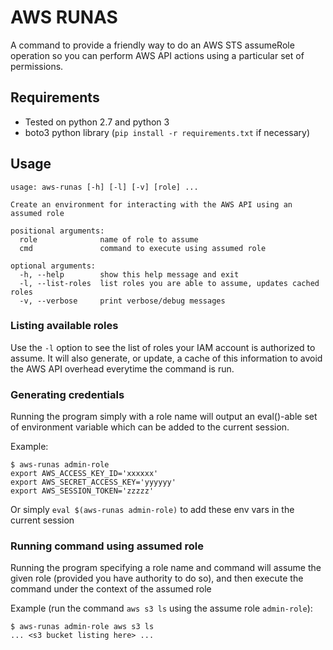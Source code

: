 # AWS RUNAS
A command to provide a friendly way to do an AWS STS assumeRole operation so you can perform AWS API actions
using a particular set of permissions.

## Requirements
  - Tested on python 2.7 and python 3
  - boto3 python library (`pip install -r requirements.txt` if necessary)

## Usage
```
usage: aws-runas [-h] [-l] [-v] [role] ...

Create an environment for interacting with the AWS API using an assumed role

positional arguments:
  role              name of role to assume
  cmd               command to execute using assumed role

optional arguments:
  -h, --help        show this help message and exit
  -l, --list-roles  list roles you are able to assume, updates cached roles
  -v, --verbose     print verbose/debug messages
```

### Listing available roles
Use the `-l` option to see the list of roles your IAM account is authorized to
assume.  It will also generate, or update, a cache of this information to avoid
the AWS API overhead everytime the command is run.

### Generating credentials
Running the program simply with a role name will output an eval()-able set of
environment variable which can be added to the current session.

Example:
```
$ aws-runas admin-role
export AWS_ACCESS_KEY_ID='xxxxxx'
export AWS_SECRET_ACCESS_KEY='yyyyyy'
export AWS_SESSION_TOKEN='zzzzz'
```

Or simply `eval $(aws-runas admin-role)` to add these env vars in the current session

### Running command using assumed role
Running the program specifying a role name and command will assume the given role (provided
you have authority to do so), and then execute the command under the context of the assumed
role

Example (run the command `aws s3 ls` using the assume role `admin-role`):
```
$ aws-runas admin-role aws s3 ls
... <s3 bucket listing here> ...
```
